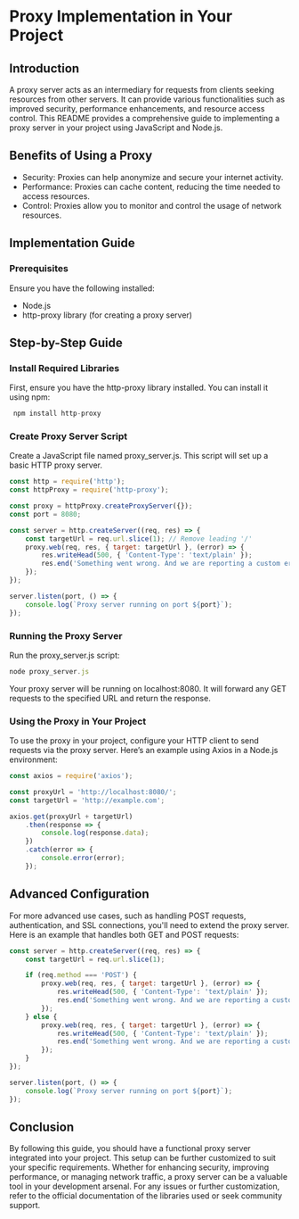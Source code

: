 # Proxy Implementation in Your Project
## Introduction
A proxy server acts as an intermediary for requests from clients seeking resources from other servers. It can provide various functionalities such as improved security, performance enhancements, and resource access control. This README provides a comprehensive guide to implementing a proxy server in your project using JavaScript and Node.js.

## Benefits of Using a Proxy
- Security: Proxies can help anonymize and secure your internet activity.
- Performance: Proxies can cache content, reducing the time needed to access resources.
- Control: Proxies allow you to monitor and control the usage of network resources.

## Implementation Guide
### Prerequisites
Ensure you have the following installed:
- Node.js
- http-proxy library (for creating a proxy server)

## Step-by-Step Guide
### Install Required Libraries
First, ensure you have the http-proxy library installed. You can install it using npm:
```js
 npm install http-proxy
```
### Create Proxy Server Script
Create a JavaScript file named proxy_server.js. This script will set up a basic HTTP proxy server.

```js
const http = require('http');
const httpProxy = require('http-proxy');

const proxy = httpProxy.createProxyServer({});
const port = 8080;

const server = http.createServer((req, res) => {
    const targetUrl = req.url.slice(1); // Remove leading '/'
    proxy.web(req, res, { target: targetUrl }, (error) => {
        res.writeHead(500, { 'Content-Type': 'text/plain' });
        res.end('Something went wrong. And we are reporting a custom error message.');
    });
});

server.listen(port, () => {
    console.log(`Proxy server running on port ${port}`);
});

```
### Running the Proxy Server
Run the proxy_server.js script:
```js
node proxy_server.js
```
Your proxy server will be running on localhost:8080. It will forward any GET requests to the specified URL and return the response.

### Using the Proxy in Your Project
To use the proxy in your project, configure your HTTP client to send requests via the proxy server. Here’s an example using Axios in a Node.js environment:

```js
const axios = require('axios');

const proxyUrl = 'http://localhost:8080/';
const targetUrl = 'http://example.com';

axios.get(proxyUrl + targetUrl)
    .then(response => {
        console.log(response.data);
    })
    .catch(error => {
        console.error(error);
    });

```
## Advanced Configuration
For more advanced use cases, such as handling POST requests, authentication, and SSL connections, you'll need to extend the proxy server. Here is an example that handles both GET and POST requests:

```js
const server = http.createServer((req, res) => {
    const targetUrl = req.url.slice(1);

    if (req.method === 'POST') {
        proxy.web(req, res, { target: targetUrl }, (error) => {
            res.writeHead(500, { 'Content-Type': 'text/plain' });
            res.end('Something went wrong. And we are reporting a custom error message.');
        });
    } else {
        proxy.web(req, res, { target: targetUrl }, (error) => {
            res.writeHead(500, { 'Content-Type': 'text/plain' });
            res.end('Something went wrong. And we are reporting a custom error message.');
        });
    }
});

server.listen(port, () => {
    console.log(`Proxy server running on port ${port}`);
});

```
## Conclusion
By following this guide, you should have a functional proxy server integrated into your project. This setup can be further customized to suit your specific requirements. Whether for enhancing security, improving performance, or managing network traffic, a proxy server can be a valuable tool in your development arsenal.
For any issues or further customization, refer to the official documentation of the libraries used or seek community support.

